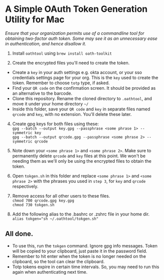 # A Simple OAuth Token Generation Utility for Mac

_Ensure that your organization permits use of a commandline tool for obtaining two-factor auth token. Some may see it as an unnecessary ease in authentication, and hence disallow it._
1. Install `oathtool` using 
```brew install oath-toolkit```


2. Create the encrypted files you'll need to create the token.
- Create a `key` in your auth settings e.g. okta account, or your sso credentials settings page for your org. This is the `key` used to create the token.  Remember to choose `totp` type, if asked.
- Find your `QR code` on the confirmation screen. It should be provided as an alternative to the barcode. 
- Clone this repository. Rename the cloned directory to `.oathtool`, and move it under your home directory `~/` 
- Inside this folder, save your `QR code` and `key` in separate files named `qrcode` and `key`, with no extension. You'll delete these later.  
4. Create gpg keys for both files using these: \
```gpg --batch --output key.gpg --passphrase <some phrase 1> --symmetric key``` \
```gpg --batch --output qrcode.gpg --passphrase <some phrase 2> --symmetric qrcode```


4. Note down your `<some phrase 1>` and `<some phrase 2>`. Make sure to permanently delete `qrcode` and `key` files at this point. We won't be needing them as we'll only be using the encrypted files to obtain the token.
 

5. Open `tokgen.sh` in this folder and replace `<some phrase 1>` and `<some phrase 2>` with the phrases you used in `step 3`, for `key` and `qrcode` respectively.


6. Remove access for all other users to these files. \
```chmod 700 qrcode.gpg key.gpg``` \
```chmod 730 tokgen.sh```


7. Add the following alias to the .bashrc or .zshrc file in your home dir. \
  ```alias tokgen="sh ~/.oathtool/tokgen.sh"```

## All done.
- To use this, run the `tokgen` command. Ignore gpg info messages. Token will be copied to your clipboard, just paste it in the password field. 
- Remember to hit enter when the token is no longer needed on the clipboard, so the tool can clear the clipboard. 
- Totp tokens expire in certain time intervals. So, you may need to run this again when authenticating next time. 
